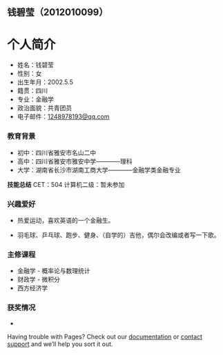 ## 钱碧莹（2012010099）



# 个人简介
- 姓名：钱碧莹
- 性别：女
- 出生年月：2002.5.5
- 籍贯：四川
- 专业：金融学
- 政治面貌：共青团员
- 电子邮件：1248978193@qq.com
### 教育背景

- 初中：四川省雅安市名山二中
- 高中：四川省雅安市雅安中学————理科
- 大学：湖南省长沙市湖南工商大学————金融学类金融专业


**技能总结**
CET：504
计算机二级：暂未参加

### 兴趣爱好
- 热爱运动，喜欢英语的一个金融生。

- 羽毛球、乒乓球、跑步、健身、（自学的）吉他，偶尔会改编或者写一下歌。

### 主修课程
- 金融学       - 概率论与数理统计
- 财政学       - 微积分
- 西方经济学 

### 获奖情况
- 

Having trouble with Pages? Check out our [documentation](https://docs.github.com/categories/github-pages-basics/) or [contact support](https://support.github.com/contact) and we’ll help you sort it out.
